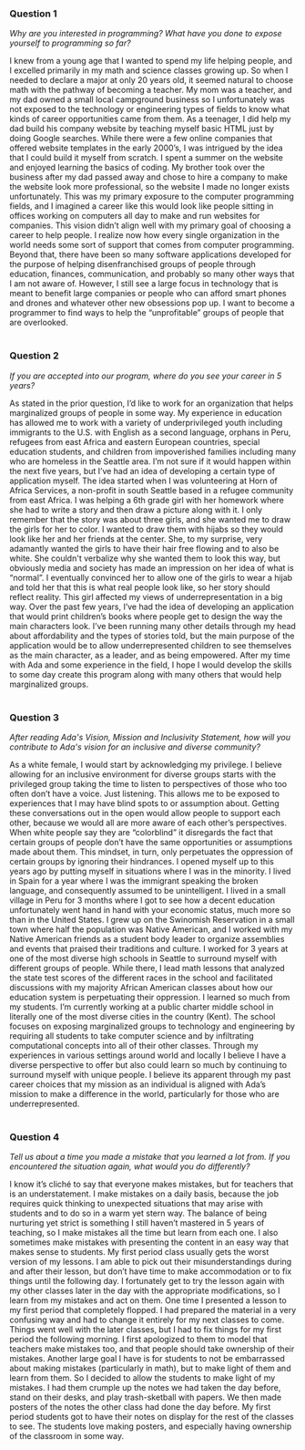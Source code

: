### Question 1  

*Why are you interested in programming? What have you done to expose yourself to programming so far?* 

I knew from a young age that I wanted to spend my life helping people, and I excelled primarily in my math and science classes growing up. So when I needed to declare a major at only 20 years old, it seemed natural to choose math with the pathway of becoming a teacher.  My mom was a teacher, and my dad owned a small local campground business so I unfortunately was not exposed to the technology or engineering types of fields to know what kinds of career opportunities came from them. As a teenager, I did help my dad build his company website by teaching myself basic HTML just by doing Google searches.  While there were a few online companies that offered website templates in the early 2000’s, I was intrigued by the idea that I could build it myself from scratch. I spent a summer on the website and enjoyed learning the basics of coding. My brother took over the business after my dad passed away and chose to hire a company to make the website look more professional, so the website I made no longer exists unfortunately. This was my primary exposure to the computer programming fields, and I imagined a career like this would look like people sitting in offices working on computers all day to make and run websites for companies. This vision didn’t align well with my primary goal of choosing a career to help people. I realize now how every single organization in the world needs some sort of support that comes from computer programming. Beyond that, there have been so many software applications developed for the purpose of helping disenfranchised groups of people through education, finances, communication, and probably so many other ways that I am not aware of.  However, I still see a large focus in technology that is meant to benefit large companies or people who can afford smart phones and drones and whatever other new obsessions pop up. I want to become a programmer to find ways to help the “unprofitable” groups of people that are overlooked.  
<br>
### Question 2  

*If you are accepted into our program, where do you see your career in 5 years?* 

As stated in the prior question, I’d like to work for an organization that helps marginalized groups of people in some way. My experience in education has allowed me to work with a variety of underprivileged youth including immigrants to the U.S. with English as a second language, orphans in Peru, refugees from east Africa and eastern European countries, special education students, and children from impoverished families including many who are homeless in the Seattle area. I’m not sure if it would happen within the next five years, but I’ve had an idea of developing a certain type of application myself. The idea started when I was volunteering at Horn of Africa Services, a non-profit in south Seattle based in a refugee community from east Africa. I was helping a 6th grade girl with her homework where she had to write a story and then draw a picture along with it. I only remember that the story was about three girls, and she wanted me to draw the girls for her to color.  I wanted to draw them with hijabs so they would look like her and her friends at the center. She, to my surprise, very adamantly wanted the girls to have their hair free flowing and to also be white.  She couldn't verbalize why she wanted them to look this way, but obviously media and society has made an impression on her idea of what is “normal”.  I eventually convinced her to allow one of the girls to wear a hijab and told her that this is what real people look like, so her story should reflect reality.  This girl affected my views of underrepresentation in a big way. Over the past few years, I’ve had the idea of developing an application that would print children’s books where people get to design the way the main characters look.  I’ve been running many other details through my head about affordability and the types of stories told, but the main purpose of the application would be to allow underrepresented children to see themselves as the main character, as a leader, and as being empowered. After my time with Ada and some experience in the field, I hope I would develop the skills to some day create this program along with many others that would help marginalized groups.   
<br>
### Question 3  

*After reading Ada's Vision, Mission and Inclusivity Statement, how will you contribute to Ada's vision for an inclusive and diverse community?* 

As a white female, I would start by acknowledging my privilege. I believe allowing for an inclusive environment for diverse groups starts with the privileged group taking the time to listen to perspectives of those who too often don’t have a voice. Just listening. This allows me to be exposed to experiences that I may have blind spots to or assumption about. Getting these conversations out in the open would allow people to support each other, because we would all are more aware of each other’s perspectives. When white people say they are “colorblind” it disregards the fact that certain groups of people don’t have the same opportunities or assumptions made about them. This mindset, in turn, only perpetuates the oppression of certain groups by ignoring their hindrances. I opened myself up to this years ago by putting myself in situations where I was in the minority. I lived in Spain for a year where I was the immigrant speaking the broken language, and consequently assumed to be unintelligent.  I lived in a small village in Peru for 3 months where I got to see how a decent education unfortunately went hand in hand with your economic status, much more so than in the United States. I grew up on the Swinomish Reservation in a small town where half the population was Native American, and I worked with my Native American friends as a student body leader to organize assemblies and events that praised their traditions and culture.  I worked for 3 years at one of the most diverse high schools in Seattle to surround myself with different groups of people.  While there, I lead math lessons that analyzed the state test scores of the different races in the school and facilitated discussions with my majority African American classes about how our education system is perpetuating their oppression. I learned so much from my students. I’m currently working at a public charter middle school in literally one of the most diverse cities in the country (Kent). The school focuses on exposing marginalized groups to technology and engineering by requiring all students to take computer science and by infiltrating computational concepts into all of their other classes. Through my experiences in various settings around world and locally I believe I have a diverse perspective to offer but also could learn so much by continuing to surround myself with unique people. I believe its apparent through my past career choices that my mission as an individual is aligned with Ada’s mission to make a difference in the world, particularly for those who are underrepresented.   
<br>
### Question 4  

*Tell us about a time you made a mistake that you learned a lot from. If you encountered the situation again, what would you do differently?* 

I know it’s cliché to say that everyone makes mistakes, but for teachers that is an understatement.  I make mistakes on a daily basis, because the job requires quick thinking to unexpected situations that may arise with students and to do so in a warm yet stern way. The balance of being nurturing yet strict is something I still haven’t mastered in 5 years of teaching, so I make mistakes all the time but learn from each one.  I also sometimes make mistakes with presenting the content in an easy way that makes sense to students. My first period class usually gets the worst version of my lessons. I am able to pick out their misunderstandings during and after their lesson, but don’t have time to make accommodation or to fix things until the following day.  I fortunately get to try the lesson again with my other classes later in the day with the appropriate modifications, so I learn from my mistakes and act on them. One time I presented a lesson to my first period that completely flopped. I had prepared the material in a very confusing way and had to change it entirely for my next classes to come. Things went well with the later classes, but I had to fix things for my first period the following morning.  I first apologized to them to model that teachers make mistakes too, and that people should take ownership of their mistakes. Another large goal I have is for students to not be embarrassed about making mistakes (particularly in math), but to make light of them and learn from them. So I decided to allow the students to make light of my mistakes. I had them crumple up the notes we had taken the day before, stand on their desks, and play trash-sketball with papers.  We then made posters of the notes the other class had done the day before.  My first period students got to have their notes on display for the rest of the classes to see. The students love making posters, and especially having ownership of the classroom in some way. 



